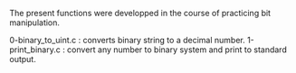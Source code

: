 The present functions were developped in the course of practicing bit manipulation.

0-binary_to_uint.c : converts binary string to a decimal number.
1-print_binary.c : convert any number to binary system and print to standard output.
